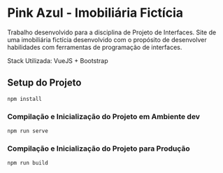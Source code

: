 # Pink Azul - Imobiliária Fictícia

Trabalho desenvolvido para a disciplina de Projeto de Interfaces.
Site de uma imobiliária fictícia desenvolvido com o propósito de desenvolver habilidades com ferramentas de programação de interfaces.

Stack Utilizada: VueJS + Bootstrap

## Setup do Projeto
```
npm install
```

### Compilação e Inicialização do Projeto em Ambiente dev
```
npm run serve
```

### Compilação e Inicialização do Projeto para Produção
```
npm run build
```